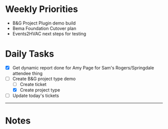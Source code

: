 # Weekly Priorities
- B&G Project Plugin demo build
- Bema Foundation Cutover plan
- Events2HVAC next steps for testing
# Daily Tasks
- [x] Get dynamic report done for Amy Page for Sam's Rogers/Springdale attendee thing
- [ ] Create B&G project type demo
	- [ ] Create ticket
	- [x] Create project type
- [ ] Update today's tickets
---
# Notes
